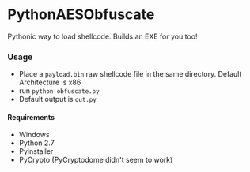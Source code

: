 # PythonAESObfuscate
Pythonic way to load shellcode. Builds an EXE for you too!

### Usage
* Place a `payload.bin` raw shellcode file in the same directory. Default Architecture is x86
* run `python obfuscate.py`
* Default output is `out.py`

#### Requirements
* Windows
* Python 2.7
* Pyinstaller
* PyCrypto (PyCryptodome didn't seem to work)
